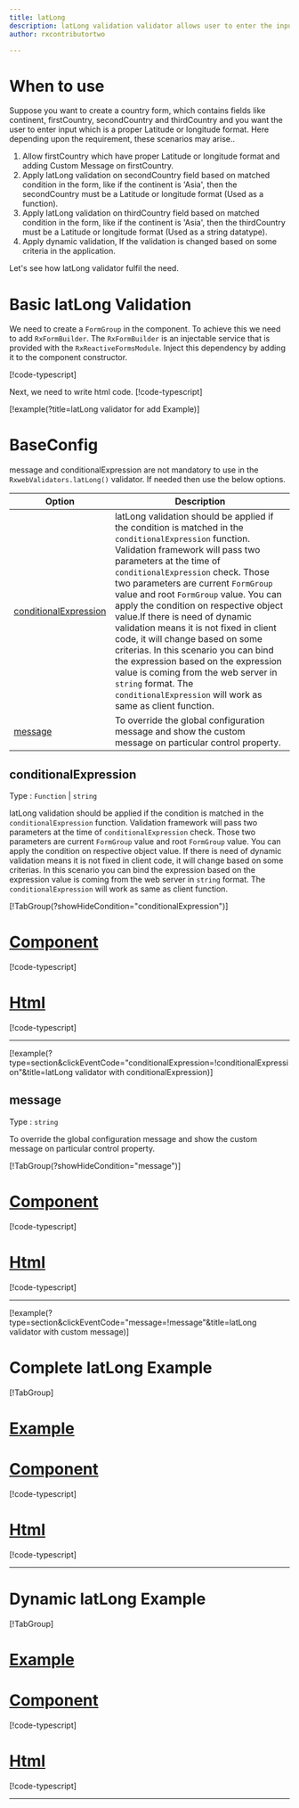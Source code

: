 ```yaml
---
title: latLong
description: latLong validation validator allows user to enter the input which is valid Latitude or longitude.
author: rxcontributortwo

---
```

# When to use
Suppose you want to create a country form, which contains fields like continent, firstCountry, secondCountry and thirdCountry and you want the user to enter input which is a proper Latitude or longitude format. Here depending upon the requirement, these scenarios may arise..
1. Allow firstCountry which have proper Latitude or longitude format and adding Custom Message on firstCountry.
2. Apply latLong validation on secondCountry field based on matched condition in the form, like if the continent is 'Asia', then the secondCountry must be a Latitude or longitude format (Used as a function).
3. Apply latLong validation on thirdCountry field based on matched condition in the form, like if the continent is 'Asia', then the thirdCountry must be a Latitude or longitude format (Used as a string datatype).
4. Apply dynamic validation, If the validation is changed based on some criteria in the application.

Let's see how latLong validator fulfil the need.

# Basic latLong Validation

We need to create a `FormGroup` in the component. To achieve this we need to add `RxFormBuilder`. The `RxFormBuilder` is an injectable service that is provided with the `RxReactiveFormsModule`. Inject this dependency by adding it to the component constructor. 

[!code-typescript[](\assets\examples\reactive-form-validators\validators\latLong\add\lat-long-add.component.ts?type=section)]

Next, we need to write html code.
[!code-typescript[](\assets\examples\reactive-form-validators\validators\latLong\add\lat-long-add.component.html?type=section)]

[!example(?title=latLong validator for add Example)]
<app-latLong-add-validator></app-latLong-add-validator>

# BaseConfig
message and conditionalExpression are not mandatory to use in the `RxwebValidators.latLong()` validator. If needed then use the below options.

|Option | Description |
|--- | ---- |
|[conditionalExpression](#conditionalExpression) | latLong validation should be applied if the condition is matched in the `conditionalExpression` function. Validation framework will pass two parameters at the time of `conditionalExpression` check. Those two parameters are current `FormGroup` value and root `FormGroup` value. You can apply the condition on respective object value.If there is need of dynamic validation means it is not fixed in client code, it will change based on some criterias. In this scenario you can bind the expression based on the expression value is coming from the web server in `string` format. The `conditionalExpression` will work as same as client function. |
|[message](#message) | To override the global configuration message and show the custom message on particular control property. |

## conditionalExpression 
Type :  `Function`  |  `string` 

latLong validation should be applied if the condition is matched in the `conditionalExpression` function. Validation framework will pass two parameters at the time of `conditionalExpression` check. Those two parameters are current `FormGroup` value and root `FormGroup` value. You can apply the condition on respective object value.
If there is need of dynamic validation means it is not fixed in client code, it will change based on some criterias. In this scenario you can bind the expression based on the expression value is coming from the web server in `string` format. The `conditionalExpression` will work as same as client function.

[!TabGroup(?showHideCondition="conditionalExpression")]
# [Component](#tab\conditionalExpressionComponent)
[!code-typescript[](\assets\examples\reactive-form-validators\validators\latLong\conditionalExpression\lat-long-conditional-expressions.component.ts)]
# [Html](#tab\conditionalExpressionHtml)
[!code-typescript[](\assets\examples\reactive-form-validators\validators\latLong\conditionalExpression\lat-long-conditional-expressions.component.html)]
***

[!example(?type=section&clickEventCode="conditionalExpression=!conditionalExpression"&title=latLong validator with conditionalExpression)]
<app-latLong-conditionalExpression-validator></app-latLong-conditionalExpression-validator>

## message 
Type :  `string` 

To override the global configuration message and show the custom message on particular control property.

[!TabGroup(?showHideCondition="message")]
# [Component](#tab\messageComponent)
[!code-typescript[](\assets\examples\reactive-form-validators\validators\latLong\message\lat-long-message.component.ts)]
# [Html](#tab\messageHtml)
[!code-typescript[](\assets\examples\reactive-form-validators\validators\latLong\message\lat-long-message.component.html)]
***

[!example(?type=section&clickEventCode="message=!message"&title=latLong validator with custom message)]
<app-latLong-message-validator></app-latLong-message-validator>

# Complete latLong Example
[!TabGroup]
# [Example](#tab\completeexample)
<app-latLong-complete-validator></app-latLong-complete-validator>
# [Component](#tab\completecomponent)
[!code-typescript[](\assets\examples\reactive-form-validators\validators\latLong\complete\lat-long-complete.component.ts)]
# [Html](#tab\completehtml)
[!code-typescript[](\assets\examples\reactive-form-validators\validators\latLong\complete\lat-long-complete.component.html)]
***

# Dynamic latLong Example
[!TabGroup]
# [Example](#tab\dynamicexample)
<app-latLong-dynamic-validator></app-latLong-dynamic-validator>
# [Component](#tab\dynamiccomponent)
[!code-typescript[](\assets\examples\reactive-form-validators\validators\latLong\dynamic\lat-long-dynamic.component.ts)]
# [Html](#tab\dynamichtml)
[!code-typescript[](\assets\examples\reactive-form-validators\validators\latLong\dynamic\lat-long-dynamic.component.html)]
***
